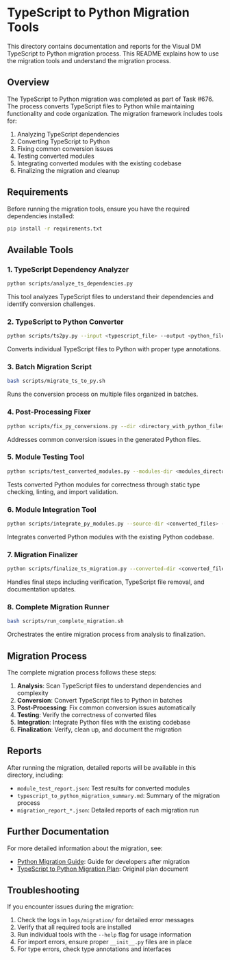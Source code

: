 # TypeScript to Python Migration Tools

This directory contains documentation and reports for the Visual DM TypeScript to Python migration process. This README explains how to use the migration tools and understand the migration process.

## Overview

The TypeScript to Python migration was completed as part of Task #676. The process converts TypeScript files to Python while maintaining functionality and code organization. The migration framework includes tools for:

1. Analyzing TypeScript dependencies
2. Converting TypeScript to Python
3. Fixing common conversion issues
4. Testing converted modules
5. Integrating converted modules with the existing codebase
6. Finalizing the migration and cleanup

## Requirements

Before running the migration tools, ensure you have the required dependencies installed:

```bash
pip install -r requirements.txt
```

## Available Tools

### 1. TypeScript Dependency Analyzer

```bash
python scripts/analyze_ts_dependencies.py
```

This tool analyzes TypeScript files to understand their dependencies and identify conversion challenges.

### 2. TypeScript to Python Converter

```bash
python scripts/ts2py.py --input <typescript_file> --output <python_file>
```

Converts individual TypeScript files to Python with proper type annotations.

### 3. Batch Migration Script

```bash
bash scripts/migrate_ts_to_py.sh
```

Runs the conversion process on multiple files organized in batches.

### 4. Post-Processing Fixer

```bash
python scripts/fix_py_conversions.py --dir <directory_with_python_files>
```

Addresses common conversion issues in the generated Python files.

### 5. Module Testing Tool

```bash
python scripts/test_converted_modules.py --modules-dir <modules_directory> --report-file <optional_report_path>
```

Tests converted Python modules for correctness through static type checking, linting, and import validation.

### 6. Module Integration Tool

```bash
python scripts/integrate_py_modules.py --source-dir <converted_files> --target-dir <backend_directory>
```

Integrates converted Python modules with the existing Python codebase.

### 7. Migration Finalizer

```bash
python scripts/finalize_ts_migration.py --converted-dir <converted_files> --source-dir <project_root> --report-dir <reports_directory>
```

Handles final steps including verification, TypeScript file removal, and documentation updates.

### 8. Complete Migration Runner

```bash
bash scripts/run_complete_migration.sh
```

Orchestrates the entire migration process from analysis to finalization.

## Migration Process

The complete migration process follows these steps:

1. **Analysis**: Scan TypeScript files to understand dependencies and complexity
2. **Conversion**: Convert TypeScript files to Python in batches
3. **Post-Processing**: Fix common conversion issues automatically
4. **Testing**: Verify the correctness of converted files
5. **Integration**: Integrate Python files with the existing codebase
6. **Finalization**: Verify, clean up, and document the migration

## Reports

After running the migration, detailed reports will be available in this directory, including:

- `module_test_report.json`: Test results for converted modules
- `typescript_to_python_migration_summary.md`: Summary of the migration process
- `migration_report_*.json`: Detailed reports of each migration run

## Further Documentation

For more detailed information about the migration, see:

- [Python Migration Guide](../python_migration_guide.md): Guide for developers after migration
- [TypeScript to Python Migration Plan](../typescript_to_python_migration_plan.md): Original plan document

## Troubleshooting

If you encounter issues during the migration:

1. Check the logs in `logs/migration/` for detailed error messages
2. Verify that all required tools are installed
3. Run individual tools with the `--help` flag for usage information
4. For import errors, ensure proper `__init__.py` files are in place
5. For type errors, check type annotations and interfaces 